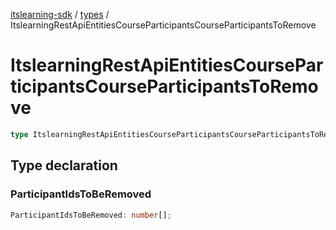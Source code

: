 [itslearning-sdk](../../modules.md) / [types](../index.md) / ItslearningRestApiEntitiesCourseParticipantsCourseParticipantsToRemove

# ItslearningRestApiEntitiesCourseParticipantsCourseParticipantsToRemove

```ts
type ItslearningRestApiEntitiesCourseParticipantsCourseParticipantsToRemove = object;
```

## Type declaration

### ParticipantIdsToBeRemoved

```ts
ParticipantIdsToBeRemoved: number[];
```
